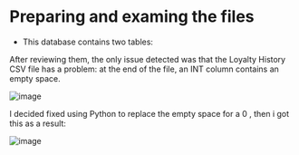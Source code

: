 # Preparing and examing the files 

* This database contains two tables:






After reviewing them, the only issue detected was that the Loyalty History CSV file has a problem: at the end of the file, an INT column contains an empty space.


![image](https://github.com/user-attachments/assets/b59b3484-cd25-4161-941f-d4cefe3593f0)


I decided fixed using Python to replace the empty space for a 0 , then i got this as a result:


![image](https://github.com/user-attachments/assets/457f991a-0f71-41a3-9eb7-3bd938b1be21)
